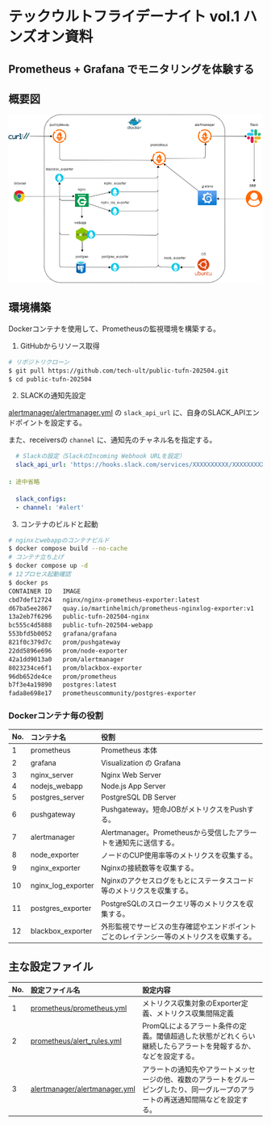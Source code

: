 # テックウルトフライデーナイト vol.1 ハンズオン資料

## Prometheus + Grafana でモニタリングを体験する

## 概要図

![概要図](document/overview.png)

## 環境構築

Dockerコンテナを使用して、Prometheusの監視環境を構築する。

1. GitHubからリソース取得

```bash
# リポジトリクローン
$ git pull https://github.com/tech-ult/public-tufn-202504.git
$ cd public-tufn-202504
```

2. SLACKの通知先設定

[alertmanager/alertmanager.yml](alertmanager/alertmanager.yml) の `slack_api_url` に、自身のSLACK_APIエンドポイントを設定する。

また、receiversの `channel` に、通知先のチャネル名を指定する。

```YAML
  # Slackの設定（SlackのIncoming Webhook URLを設定）
  slack_api_url: 'https://hooks.slack.com/services/XXXXXXXXXX/XXXXXXXXXXX/XXXXXXXXXXXXXXXXXXXXXXj'

: 途中省略

  slack_configs:
  - channel: '#alert'
```

3. コンテナのビルドと起動

```bash
# nginxとwebappのコンテナビルド
$ docker compose build --no-cache
# コンテナ立ち上げ
$ docker compose up -d
# 12プロセス起動確認
$ docker ps
CONTAINER ID   IMAGE                                                   COMMAND                  CREATED          STATUS          PORTS                                                                      NAMES
cbd7def12724   nginx/nginx-prometheus-exporter:latest                  "/usr/bin/nginx-prom…"   11 seconds ago   Up 9 seconds    0.0.0.0:9113->9113/tcp, :::9113->9113/tcp                                  nginx_exporter
d67ba5ee2867   quay.io/martinhelmich/prometheus-nginxlog-exporter:v1   "/prometheus-nginxlo…"   11 seconds ago   Up 9 seconds    0.0.0.0:9114->4040/tcp, [::]:9114->4040/tcp                                nginx_log_exporter
13a2eb7f6296   public-tufn-202504-nginx                                "bash -c '/usr/local…"   11 seconds ago   Up 9 seconds    0.0.0.0:80->80/tcp, :::80->80/tcp, 0.0.0.0:443->443/tcp, :::443->443/tcp   nginx_server
bc555c4d5888   public-tufn-202504-webapp                               "docker-entrypoint.s…"   11 seconds ago   Up 9 seconds    0.0.0.0:3001->3001/tcp, :::3001->3001/tcp                                  nodejs_webapp
553bfd5b0052   grafana/grafana                                         "/run.sh"                11 seconds ago   Up 9 seconds    0.0.0.0:3000->3000/tcp, :::3000->3000/tcp                                  grafana
821f0c379d7c   prom/pushgateway                                        "/bin/pushgateway"       11 seconds ago   Up 10 seconds   0.0.0.0:9091->9091/tcp, :::9091->9091/tcp                                  pushgateway
22dd5896e696   prom/node-exporter                                      "/bin/node_exporter …"   11 seconds ago   Up 10 seconds   0.0.0.0:9100->9100/tcp, :::9100->9100/tcp                                  node_exporter
42a1dd9013a0   prom/alertmanager                                       "/bin/alertmanager -…"   11 seconds ago   Up 10 seconds   0.0.0.0:9093->9093/tcp, :::9093->9093/tcp                                  alertmanager
8023234ce6f1   prom/blackbox-exporter                                  "/bin/blackbox_expor…"   11 seconds ago   Up 10 seconds   0.0.0.0:9115->9115/tcp, :::9115->9115/tcp                                  blackbox_exporter
96db652de4ce   prom/prometheus                                         "/bin/prometheus --c…"   11 seconds ago   Up 10 seconds   0.0.0.0:9090->9090/tcp, :::9090->9090/tcp                                  prometheus
b7f3e4a19890   postgres:latest                                         "docker-entrypoint.s…"   11 seconds ago   Up 10 seconds   0.0.0.0:5432->5432/tcp, :::5432->5432/tcp                                  postgres_server
fada8e698e17   prometheuscommunity/postgres-exporter                   "/bin/postgres_expor…"   11 seconds ago   Up 10 seconds   9187/tcp                                                                   postgres_exporter
```

### Dockerコンテナ毎の役割

|No.|コンテナ名|役割|
|:--|:--|:--|
|1|prometheus|Prometheus 本体|
|2|grafana|Visualization の Grafana|
|3|nginx_server|Nginx Web Server|
|4|nodejs_webapp|Node.js App Server|
|5|postgres_server|PostgreSQL DB Server|
|6|pushgateway|Pushgateway。短命JOBがメトリクスをPushする。|
|7|alertmanager|Alertmanager。Prometheusから受信したアラートを通知先に送信する。|
|8|node_exporter|ノードのCUP使用率等のメトリクスを収集する。|
|9|nginx_exporter|Nginxの接続数等を収集する。|
|10|nginx_log_exporter|Nginxのアクセスログをもとにステータスコード等のメトリクスを収集する。|
|11|postgres_exporter|PostgreSQLのスロークエリ等のメトリクスを収集する。|
|12|blackbox_exporter|外形監視でサービスの生存確認やエンドポイントごとのレイテンシー等のメトリクスを収集する。|

## 主な設定ファイル

|No.|設定ファイル名|設定内容|
|:--|:--|:--|
|1|[prometheus/prometheus.yml](prometheus/prometheus.yml)|メトリクス収集対象のExporter定義、メトリクス収集間隔定義|
|2|[prometheus/alert_rules.yml](prometheus/alert_rules.yml)|PromQLによるアラート条件の定義。閾値超過した状態がどれくらい継続したらアラートを発報するか、などを設定する。|
|3|[alertmanager/alertmanager.yml](alertmanager/alertmanager.yml)|アラートの通知先やアラートメッセージの他、複数のアラートをグルーピングしたり、同一グループのアラートの再送通知間隔などを設定する。
